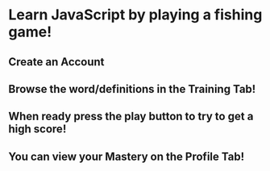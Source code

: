 # Learn JavaScript by playing a fishing game!

## Create an Account
## Browse the word/definitions in the Training Tab!
## When ready press the play button to try to get a high score!
## You can view your Mastery on the Profile Tab!
